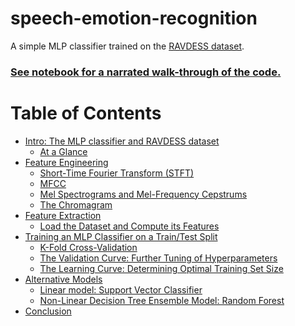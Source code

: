 # speech-emotion-recognition

A simple MLP classifier trained on the [RAVDESS dataset](https://smartlaboratory.org/ravdess/).

### [See notebook for a narrated walk-through of the code.](https://nbviewer.jupyter.org/github/IliaZenkov/speech-emotion-recognition/blob/master/mlp_speech_classification.ipynb)

# Table of Contents
  - [Intro: The MLP classifier and RAVDESS dataset](https://nbviewer.jupyter.org/github/IliaZenkov/speech-emotion-recognition/blob/master/mlp_speech_classification.ipynb#Intro:-The-MLP-classifier-and-RAVDESS-dataset)
    - [At a Glance](https://nbviewer.jupyter.org/github/IliaZenkov/speech-emotion-recognition/blob/master/mlp_speech_classification.ipynb#At-a-Glance)
  - [Feature Engineering](https://nbviewer.jupyter.org/github/IliaZenkov/speech-emotion-recognition/blob/master/mlp_speech_classification.ipynb#Feature-Engineering)
    - [Short-Time Fourier Transform (STFT)](https://nbviewer.jupyter.org/github/IliaZenkov/speech-emotion-recognition/blob/master/mlp_speech_classification.ipynb#Short-Time-Fourier-Transform-(STFT))
    - [MFCC](https://nbviewer.jupyter.org/github/IliaZenkov/speech-emotion-recognition/blob/master/mlp_speech_classification.ipynb#MFCC)
    - [Mel Spectrograms and Mel-Frequency Cepstrums](https://nbviewer.jupyter.org/github/IliaZenkov/speech-emotion-recognition/blob/master/mlp_speech_classification.ipynb#Mel-Spectrograms-and-Mel-Frequency-Cepstrums)
    - [The Chromagram](https://nbviewer.jupyter.org/github/IliaZenkov/speech-emotion-recognition/blob/master/mlp_speech_classification.ipynb#The-Chromagram)
  - [Feature Extraction](https://nbviewer.jupyter.org/github/IliaZenkov/speech-emotion-recognition/blob/master/mlp_speech_classification.ipynb#Feature-Extraction)
    - [Load the Dataset and Compute its Features](https://nbviewer.jupyter.org/github/IliaZenkov/speech-emotion-recognition/blob/master/mlp_speech_classification.ipynb#Load-the-Dataset-and-Compute-its-Features)
  - [Training an MLP Classifier on a Train/Test Split](https://nbviewer.jupyter.org/github/IliaZenkov/speech-emotion-recognition/blob/master/mlp_speech_classification.ipynb#Training-an-MLP-Classifier-on-a-Train/Test-Split)
    - [K-Fold Cross-Validation](https://nbviewer.jupyter.org/github/IliaZenkov/speech-emotion-recognition/blob/master/mlp_speech_classification.ipynb#K-Fold-Cross-Validation)
    - [The Validation Curve: Further Tuning of Hyperparameters](https://nbviewer.jupyter.org/github/IliaZenkov/speech-emotion-recognition/blob/master/mlp_speech_classification.ipynb#The-Validation-Curve:-Further-Tuning-of-Hyperparameters)
    - [The Learning Curve: Determining Optimal Training Set Size](https://nbviewer.jupyter.org/github/IliaZenkov/speech-emotion-recognition/blob/master/mlp_speech_classification.ipynb#The-Learning-Curve:-Determining-Optimal-Training-Set-Size)
  - [Alternative Models](https://nbviewer.jupyter.org/github/IliaZenkov/speech-emotion-recognition/blob/master/mlp_speech_classification.ipynb#Alternative-Models)
      - [Linear model: Support Vector Classifier](#Linear-model:-Support-Vector-Classifier)
      - [Non-Linear Decision Tree Ensemble Model: Random Forest](https://nbviewer.jupyter.org/github/IliaZenkov/speech-emotion-recognition/blob/master/mlp_speech_classification.ipynb#Non-Linear-Decision-Tree-Ensemble-Model:-Random-Forest)
  - [Conclusion](https://nbviewer.jupyter.org/github/IliaZenkov/speech-emotion-recognition/blob/master/mlp_speech_classification.ipynb#Conclusion)

